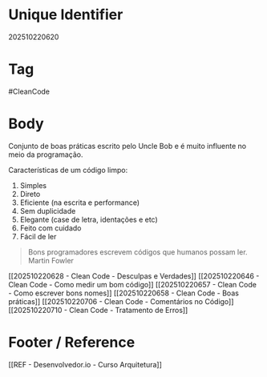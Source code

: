 # Unique Identifier
202510220620

# Tag
#CleanCode 

# Body
Conjunto de boas práticas escrito pelo Uncle Bob e é muito influente no meio da programação.

Características de um código limpo:
1. Simples
2. Direto
3. Eficiente (na escrita e performance)
4. Sem duplicidade
5. Elegante (case de letra, identações e etc)
6. Feito com cuidado
7. Fácil de ler

> Bons programadores escrevem códigos que humanos possam ler. Martin Fowler

[[202510220628 - Clean Code - Desculpas e Verdades]]
[[202510220646 - Clean Code - Como medir um bom código]]
[[202510220657 - Clean Code - Como escrever bons nomes]]
[[202510220658 - Clean Code - Boas práticas]]
[[202510220706 - Clean Code - Comentários no Código]]
[[202510220710 - Clean Code - Tratamento de Erros]]


# Footer / Reference
[[REF - Desenvolvedor.io - Curso Arquitetura]]